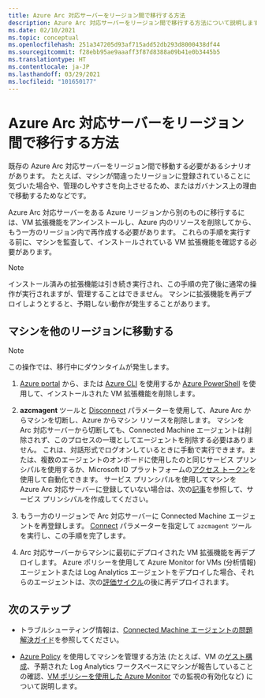 ```yaml
---
title: Azure Arc 対応サーバーをリージョン間で移行する方法
description: Azure Arc 対応サーバーをリージョン間で移行する方法について説明します。
ms.date: 02/10/2021
ms.topic: conceptual
ms.openlocfilehash: 251a347205d93af715add52db293d8000438df44
ms.sourcegitcommit: f28ebb95ae9aaaff3f87d8388a09b41e0b3445b5
ms.translationtype: HT
ms.contentlocale: ja-JP
ms.lasthandoff: 03/29/2021
ms.locfileid: "101650177"
---
```

# <a name="how-to-migrate-azure-arc-enabled-servers-across-regions"></a>Azure Arc 対応サーバーをリージョン間で移行する方法

既存の Azure Arc 対応サーバーをリージョン間で移動する必要があるシナリオがあります。 たとえば、マシンが間違ったリージョンに登録されていることに気づいた場合や、管理のしやすさを向上させるため、またはガバナンス上の理由で移動するためなどです。

Azure Arc 対応サーバーをある Azure リージョンから別のものに移行するには、VM 拡張機能をアンインストールし、Azure 内のリソースを削除してから、もう一方のリージョン内で再作成する必要があります。 これらの手順を実行する前に、マシンを監査して、インストールされている VM 拡張機能を確認する必要があります。

> [!NOTE]
> インストール済みの拡張機能は引き続き実行され、この手順の完了後に通常の操作が実行されますが、管理することはできません。 マシンに拡張機能を再デプロイしようとすると、予期しない動作が発生することがあります。

## <a name="move-machine-to-other-region"></a>マシンを他のリージョンに移動する

> [!NOTE]
> この操作では、移行中にダウンタイムが発生します。

1. [Azure portal](manage-vm-extensions-portal.md#uninstall-extension) から、または [Azure CLI](manage-vm-extensions-cli.md#remove-an-installed-extension) を使用するか [Azure PowerShell](manage-vm-extensions-powershell.md#remove-an-installed-extension) を使用して、インストールされた VM 拡張機能を削除します。

2. **azcmagent** ツールと [Disconnect](manage-agent.md#disconnect) パラメーターを使用して、Azure Arc からマシンを切断し、Azure からマシン リソースを削除します。 マシンを Arc 対応サーバーから切断しても、Connected Machine エージェントは削除されず、このプロセスの一環としてエージェントを削除する必要はありません。 これは、対話形式でログオンしているときに手動で実行できます。または、複数のエージェントのオンボードに使用したのと同じサービス プリンシパルを使用するか、Microsoft ID プラットフォームの[アクセス トークン](../../active-directory/develop/access-tokens.md)を使用して自動化できます。 サービス プリンシパルを使用してマシンを Azure Arc 対応サーバーに登録していない場合は、次の[記事](onboard-service-principal.md#create-a-service-principal-for-onboarding-at-scale)を参照して、サービス プリンシパルを作成してください。

3. もう一方のリージョンで Arc 対応サーバーに Connected Machine エージェントを再登録します。 [Connect](manage-agent.md#connect) パラメーターを指定して `azcmagent` ツールを実行し、この手順を完了します。

4. Arc 対応サーバーからマシンに最初にデプロイされた VM 拡張機能を再デプロイします。 Azure ポリシーを使用して Azure Monitor for VMs (分析情報) エージェントまたは Log Analytics エージェントをデプロイした場合、それらのエージェントは、次の[評価サイクル](../../governance/policy/how-to/get-compliance-data.md#evaluation-triggers)の後に再デプロイされます。

## <a name="next-steps"></a>次のステップ

* トラブルシューティング情報は、[Connected Machine エージェントの問題解決ガイド](troubleshoot-agent-onboard.md)を参照してください。

* [Azure Policy](../../governance/policy/overview.md) を使用してマシンを管理する方法 (たとえば、VM の[ゲスト構成](../../governance/policy/concepts/guest-configuration.md)、予期された Log Analytics ワークスペースにマシンが報告していることの確認、[VM ポリシーを使用した Azure Monitor](../../azure-monitor/vm/vminsights-enable-policy.md) での監視の有効化など) について説明します。